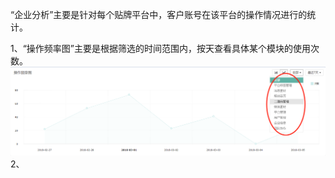 “企业分析”主要是针对每个贴牌平台中，客户账号在该平台的操作情况进行的统计。

1、“操作频率图”主要是根据筛选的时间范围内，按天查看具体某个模块的使用次数。![](/assets/1520226184%281%29.jpg)2、



